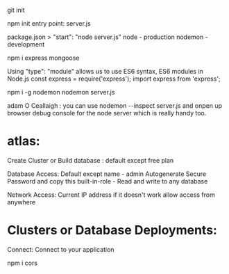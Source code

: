 git init

npm init
entry point: server.js

package.json > "start": "node server.js"
node - production
nodemon - development

npm i express mongoose

Using "type": "module" allows us to use ES6 syntax, ES6 modules in Node.js
const express = require('express');
import express from 'express';

npm i -g nodemon
nodemon server.js

adam O Ceallaigh : you can use
nodemon --inspect server.js
and onpen up browser debug console for the node server which is really handy too.

# atlas:

Create Cluster or Build database : default except free plan

Database Access: Default except
name - admin
Autogenerate Secure Password and copy this
built-in-role - Read and write to any database

Network Access:
Current IP address if it doesn't work allow access from anywhere

# Clusters or Database Deployments:

Connect: Connect to your application

npm i cors
